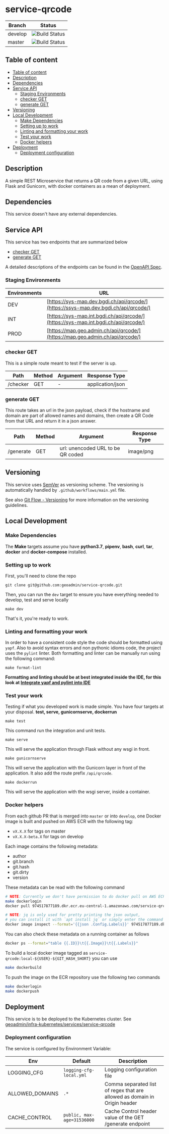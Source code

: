 # service-qrcode

| Branch | Status |
|--------|-----------|
| develop | ![Build Status](https://codebuild.eu-central-1.amazonaws.com/badges?uuid=eyJlbmNyeXB0ZWREYXRhIjoibVJMdm9sbXA4cU1YcWtFMml1UVQwQ2tmdzQ3Z0ZsOFBjVDlsb1NNNTFwZURlWE9qdENiVytId0VzVkJpblBvTmxqVEllSEt0cnlVcXNNR2pqRTNESjRNPSIsIml2UGFyYW1ldGVyU3BlYyI6IkdsNE1FbkZka0hqTFFscjAiLCJtYXRlcmlhbFNldFNlcmlhbCI6MX0%3D&branch=develop) |
| master | ![Build Status](https://codebuild.eu-central-1.amazonaws.com/badges?uuid=eyJlbmNyeXB0ZWREYXRhIjoibVJMdm9sbXA4cU1YcWtFMml1UVQwQ2tmdzQ3Z0ZsOFBjVDlsb1NNNTFwZURlWE9qdENiVytId0VzVkJpblBvTmxqVEllSEt0cnlVcXNNR2pqRTNESjRNPSIsIml2UGFyYW1ldGVyU3BlYyI6IkdsNE1FbkZka0hqTFFscjAiLCJtYXRlcmlhbFNldFNlcmlhbCI6MX0%3D&branch=master) |

## Table of content

- [Table of content](#table-of-content)
- [Description](#description)
- [Dependencies](#dependencies)
- [Service API](#service-api)
  - [Staging Environments](#staging-environments)
  - [checker GET](#checker-get)
  - [generate GET](#generate-get)
- [Versioning](#versioning)
- [Local Development](#local-development)
  - [Make Dependencies](#make-dependencies)
  - [Setting up to work](#setting-up-to-work)
  - [Linting and formatting your work](#linting-and-formatting-your-work)
  - [Test your work](#test-your-work)
  - [Docker helpers](#docker-helpers)
- [Deployment](#deployment)
  - [Deployment configuration](#deployment-configuration)

## Description

A simple REST Microservice that returns a QR code from a given URL, using Flask and Gunicorn, with docker containers as a mean of deployment.

## Dependencies

This service doesn't have any external dependencies.

## Service API

This service has two endpoints that are summarized below

- [checker GET](#checker-get)
- [generate GET](#generate-get)

A detailed descriptions of the endpoints can be found in the [OpenAPI Spec](openapi.yaml).

### Staging Environments

| Environments | URL |
|--------------|-----|
| DEV          | [https://sys-map.dev.bgdi.ch/api/qrcode/](https://ssys-map.dev.bgdi.ch/api/qrcode/)  |
| INT          | [https://sys-map.int.bgdi.ch/api/qrcode/](https://sys-map.int.bgdi.ch/api/qrcode/)  |
| PROD         | [https://map.geo.admin.ch/api/qrcode/](https://map.geo.admin.ch/api/qrcode/) |

### checker GET

This is a simple route meant to test if the server is up.

| Path | Method | Argument | Response Type |
|------|--------|----------|---------------|
| /checker | GET | - | application/json |

### generate GET

This route takes an url in the json payload, check if the hostname and domain are part of allowed names and domains, then
create a QR Code from that URL and return it in a json answer.

| Path | Method | Argument | Response Type |
|------|--------|----------|---------------|
| /generate | GET | url: unencoded URL to be QR coded | image/png |

## Versioning

This service uses [SemVer](https://semver.org/) as versioning scheme. The versioning is automatically handled by `.github/workflows/main.yml` file.

See also [Git Flow - Versioning](https://github.com/geoadmin/doc-guidelines/blob/master/GIT_FLOW.md#versioning) for more information on the versioning guidelines.

## Local Development

### Make Dependencies

The **Make** targets assume you have **python3.7**, **pipenv**, **bash**, **curl**, **tar**, **docker** and **docker-compose** installed.

### Setting up to work

First, you'll need to clone the repo

    git clone git@github.com:geoadmin/service-qrcode.git

Then, you can run the `dev` target to ensure you have everything needed to develop, test and serve locally

    make dev

That's it, you're ready to work.

### Linting and formatting your work

In order to have a consistent code style the code should be formatted using `yapf`. Also to avoid syntax errors and non
pythonic idioms code, the project uses the `pylint` linter. Both formatting and linter can be manually run using the
following command:

    make format-lint

**Formatting and linting should be at best integrated inside the IDE, for this look at
[Integrate yapf and pylint into IDE](https://github.com/geoadmin/doc-guidelines/blob/master/PYTHON.md#yapf-and-pylint-ide-integration)**

### Test your work

Testing if what you developed work is made simple. You have four targets at your disposal. **test, serve, gunicornserve, dockerrun**

    make test

This command run the integration and unit tests.

    make serve

This will serve the application through Flask without any wsgi in front.

    make gunicornserve

This will serve the application with the Gunicorn layer in front of the application. It also add the route prefix `/api/qrcode`.

    make dockerrun

This will serve the application with the wsgi server, inside a container.

### Docker helpers

From each github PR that is merged into `master` or into `develop`, one Docker image is built and pushed on AWS ECR with the following tag:

- `vX.X.X` for tags on master
- `vX.X.X-beta.X` for tags on develop

Each image contains the following metadata:

- author
- git.branch
- git.hash
- git.dirty
- version

These metadata can be read with the following command

```bash
# NOTE: Currently we don't have permission to do docker pull on AWS ECR
make dockerlogin
docker pull 974517877189.dkr.ecr.eu-central-1.amazonaws.com/service-qrcode:develop.latest

# NOTE: jq is only used for pretty printing the json output,
# you can install it with `apt install jq` or simply enter the command without it
docker image inspect --format='{{json .Config.Labels}}' 974517877189.dkr.ecr.eu-central-1.amazonaws.com/service-qrcode:develop.latest | jq
```

You can also check these metadata on a running container as follows

```bash
docker ps --format="table {{.ID}}\t{{.Image}}\t{{.Labels}}"
```

To build a local docker image tagged as `service-qrcode:local-${USER}-${GIT_HASH_SHORT}` you can
use

```bash
make dockerbuild
```

To push the image on the ECR repository use the following two commands

```bash
make dockerlogin
make dockerpush
```

## Deployment

This service is to be deployed to the Kubernetes cluster. See [geoadmin/infra-kubernetes/services/service-qrcode](https://github.com/geoadmin/infra-kubernetes/tree/master/services/service-qrcode#readme)

### Deployment configuration

The service is configured by Environment Variable:

| Env         | Default               | Description                            |
|-------------|-----------------------|----------------------------------------|
| LOGGING_CFG | `logging-cfg-local.yml` | Logging configuration file           |
| ALLOWED_DOMAINS | `.*` | Comma separated list of regex that are allowed as domain in Origin header |
| CACHE_CONTROL | `public, max-age=31536000` | Cache Control header value of the GET /generate endpoint |
